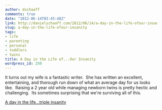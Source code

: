 ```yaml
---
author: dschaaff
comments: true
date: "2012-06-14T02:45:48Z"
link: http://danielschaaff.com/2012/06/14/a-day-in-the-life-ofour-insanity/
slug: a-day-in-the-life-ofour-insanity
tags:
- life
- parenting
- personal
- toddlers
- twins
title: A Day in the Life of...Our Insanity
wordpress_id: 250
---
```


It turns out my wife is a fantastic writer.  She has written an excellent, entertaining, and thorough run down of what an average day for us looks like.  Raising a 2 year old while managing newborn twins is pretty hectic and challenging.  Its sometimes surprising that we're surviving all of this.




[A day in the life…triple insanity](http://mzschaaff.blogspot.com/2012/06/day-in-life-triple-insanity.html)
